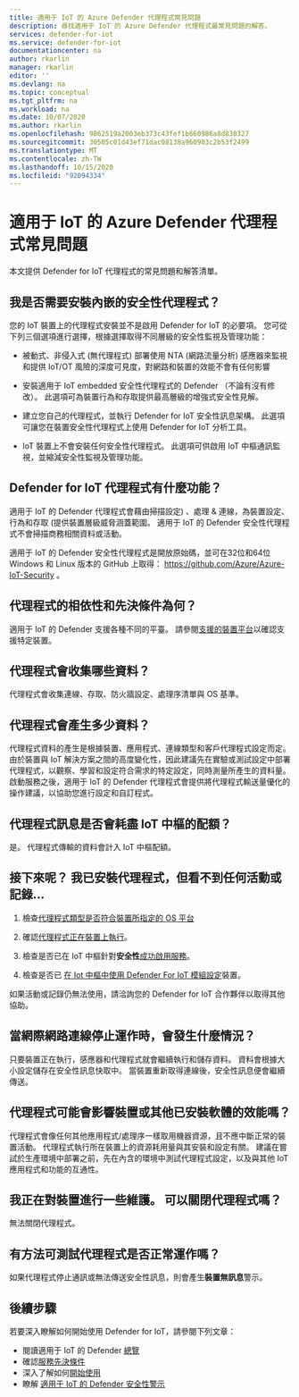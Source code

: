 ```yaml
---
title: 適用于 IoT 的 Azure Defender 代理程式常見問題
description: 尋找適用于 IoT 的 Azure Defender 代理程式最常見問題的解答。
services: defender-for-iot
ms.service: defender-for-iot
documentationcenter: na
author: rkarlin
manager: rkarlin
editor: ''
ms.devlang: na
ms.topic: conceptual
ms.tgt_pltfrm: na
ms.workload: na
ms.date: 10/07/2020
ms.author: rkarlin
ms.openlocfilehash: 9862519a2003eb373c43fef1b660986a8d830327
ms.sourcegitcommit: 30505c01d43ef71dac08138a960903c2b53f2499
ms.translationtype: MT
ms.contentlocale: zh-TW
ms.lasthandoff: 10/15/2020
ms.locfileid: "92094334"
---
```

# <a name="azure-defender-for-iot-agent-frequently-asked-questions"></a>適用于 IoT 的 Azure Defender 代理程式常見問題

本文提供 Defender for IoT 代理程式的常見問題和解答清單。


## <a name="do-i-have-to-install-an-embedded-security-agent"></a>我是否需要安裝內嵌的安全性代理程式？

您的 IoT 裝置上的代理程式安裝並不是啟用 Defender for IoT 的必要項。 您可從下列三個選項進行選擇，根據選擇取得不同層級的安全性監視及管理功能：

- 被動式、非侵入式 (無代理程式) 部署使用 NTA (網路流量分析) 感應器來監視和提供 IoT/OT 風險的深度可見度，對網路和裝置的效能不會有任何影響
- 安裝適用于 IoT embedded 安全性代理程式的 Defender （不論有沒有修改）。 此選項可為裝置行為和存取提供最高層級的增強式安全性見解。

- 建立您自己的代理程式，並執行 Defender for IoT 安全性訊息架構。 此選項可讓您在裝置安全性代理程式上使用 Defender for IoT 分析工具。

- IoT 裝置上不會安裝任何安全性代理程式。 此選項可供啟用 IoT 中樞通訊監視，並縮減安全性監視及管理功能。

## <a name="what-does-the-defender-for-iot-agent-do"></a>Defender for IoT 代理程式有什麼功能？

適用于 IoT 的 Defender 代理程式會藉由掃描設定) 、處理 & 連線，為裝置設定、行為和存取 (提供裝置層級威脅涵蓋範圍。 適用于 IoT 的 Defender 安全性代理程式不會掃描商務相關資料或活動。

適用于 IoT 的 Defender 安全性代理程式是開放原始碼，並可在32位和64位 Windows 和 Linux 版本的 GitHub 上取得： https://github.com/Azure/Azure-IoT-Security 。


## <a name="what-are-the-dependencies-and-prerequisites-of-the-agent"></a>代理程式的相依性和先決條件為何？

適用于 IoT 的 Defender 支援各種不同的平臺。 請參閱[支援的裝置平台](how-to-deploy-agent.md)以確認支援特定裝置。

## <a name="which-data-is-collected-by-the-agent"></a>代理程式會收集哪些資料？

代理程式會收集連線、存取、防火牆設定、處理序清單與 OS 基準。

## <a name="how-much-data-will-the-agent-generate"></a>代理程式會產生多少資料？

代理程式資料的產生是根據裝置、應用程式、連線類型和客戶代理程式設定而定。 由於裝置與 IoT 解決方案之間的高度變化性，因此建議先在實驗或測試設定中部署代理程式，以觀察、學習和設定符合需求的特定設定，同時測量所產生的資料量。 啟動服務之後，適用于 IoT 的 Defender 代理程式會提供將代理程式輸送量優化的操作建議，以協助您進行設定和自訂程式。

## <a name="do-agent-messages-use-up-quota-from-iot-hub"></a>代理程式訊息是否會耗盡 IoT 中樞的配額？

是。 代理程式傳輸的資料會計入 IoT 中樞配額。

## <a name="what-next-ive-installed-an-agent-and-dont-see-any-activities-or-logs"></a>接下來呢？ 我已安裝代理程式，但看不到任何活動或記錄...

1. 檢查[代理程式類型是否符合裝置所指定的 OS 平台](how-to-deploy-agent.md)

1. 確認[代理程式正在裝置上執行](how-to-agent-configuration.md)。

1. 檢查是否已在 IoT 中樞針對**安全性**[成功啟用服務](quickstart-onboard-iot-hub.md)。

1. 檢查是否已 [在 Iot 中樞中使用 Defender For IoT 模組設定](quickstart-create-security-twin.md)裝置。

如果活動或記錄仍無法使用，請洽詢您的 Defender for IoT 合作夥伴以取得其他協助。

## <a name="what-happens-when-the-internet-connection-stops-working"></a>當網際網路連線停止運作時，會發生什麼情況？

只要裝置正在執行，感應器和代理程式就會繼續執行和儲存資料。 資料會根據大小設定儲存在安全性訊息快取中。 當裝置重新取得連線後，安全性訊息便會繼續傳送。

## <a name="can-the-agent-affect-the-performance-of-the-device-or-other-installed-software"></a>代理程式可能會影響裝置或其他已安裝軟體的效能嗎？

代理程式會像任何其他應用程式/處理序一樣取用機器資源，且不應中斷正常的裝置活動。 代理程式執行所在裝置上的資源耗用量與其安裝和設定有關。 建議在嘗試於生產環境中部署之前，先在內含的環境中測試代理程式設定，以及與其他 IoT 應用程式和功能的互通性。

## <a name="im-making-some-maintenance-on-the-device-can-i-turn-off-the-agent"></a>我正在對裝置進行一些維護。 可以關閉代理程式嗎？

無法關閉代理程式。

## <a name="is-there-a-way-to-test-if-the-agent-is-working-correctly"></a>有方法可測試代理程式是否正常運作嗎？

如果代理程式停止通訊或無法傳送安全性訊息，則會產生**裝置無訊息**警示。



## <a name="next-steps"></a>後續步驟

若要深入瞭解如何開始使用 Defender for IoT，請參閱下列文章：

- 閱讀適用于 IoT 的 Defender [總覽](overview.md)
- 確認[服務先決條件](service-prerequisites.md)
- 深入了解如何[開始使用](getting-started.md)
- 瞭解 [適用于 IoT 的 Defender 安全性警示](concept-security-alerts.md)
